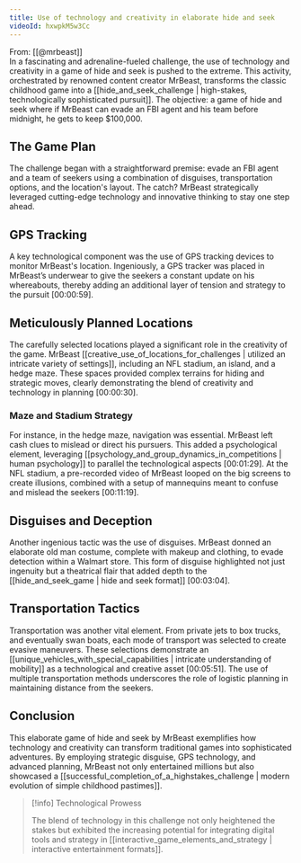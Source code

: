 ```yaml
---
title: Use of technology and creativity in elaborate hide and seek
videoId: hxwpkM5w3Cc
---
```


From: [[@mrbeast]] <br/> 
In a fascinating and adrenaline-fueled challenge, the use of technology and creativity in a game of hide and seek is pushed to the extreme. This activity, orchestrated by renowned content creator MrBeast, transforms the classic childhood game into a [[hide_and_seek_challenge | high-stakes, technologically sophisticated pursuit]]. The objective: a game of hide and seek where if MrBeast can evade an FBI agent and his team before midnight, he gets to keep $100,000.

## The Game Plan

The challenge began with a straightforward premise: evade an FBI agent and a team of seekers using a combination of disguises, transportation options, and the location's layout. The catch? MrBeast strategically leveraged cutting-edge technology and innovative thinking to stay one step ahead.

## GPS Tracking

A key technological component was the use of GPS tracking devices to monitor MrBeast's location. Ingeniously, a GPS tracker was placed in MrBeast’s underwear to give the seekers a constant update on his whereabouts, thereby adding an additional layer of tension and strategy to the pursuit [00:00:59].

## Meticulously Planned Locations

The carefully selected locations played a significant role in the creativity of the game. MrBeast [[creative_use_of_locations_for_challenges | utilized an intricate variety of settings]], including an NFL stadium, an island, and a hedge maze. These spaces provided complex terrains for hiding and strategic moves, clearly demonstrating the blend of creativity and technology in planning [00:00:30].

### Maze and Stadium Strategy

For instance, in the hedge maze, navigation was essential. MrBeast left cash clues to mislead or direct his pursuers. This added a psychological element, leveraging [[psychology_and_group_dynamics_in_competitions | human psychology]] to parallel the technological aspects [00:01:29]. At the NFL stadium, a pre-recorded video of MrBeast looped on the big screens to create illusions, combined with a setup of mannequins meant to confuse and mislead the seekers [00:11:19].

## Disguises and Deception

Another ingenious tactic was the use of disguises. MrBeast donned an elaborate old man costume, complete with makeup and clothing, to evade detection within a Walmart store. This form of disguise highlighted not just ingenuity but a theatrical flair that added depth to the [[hide_and_seek_game | hide and seek format]] [00:03:04].

## Transportation Tactics

Transportation was another vital element. From private jets to box trucks, and eventually swan boats, each mode of transport was selected to create evasive maneuvers. These selections demonstrate an [[unique_vehicles_with_special_capabilities | intricate understanding of mobility]] as a technological and creative asset [00:05:51]. The use of multiple transportation methods underscores the role of logistic planning in maintaining distance from the seekers.

## Conclusion

This elaborate game of hide and seek by MrBeast exemplifies how technology and creativity can transform traditional games into sophisticated adventures. By employing strategic disguise, GPS technology, and advanced planning, MrBeast not only entertained millions but also showcased a [[successful_completion_of_a_highstakes_challenge | modern evolution of simple childhood pastimes]].

> [!info] Technological Prowess
> 
> The blend of technology in this challenge not only heightened the stakes but exhibited the increasing potential for integrating digital tools and strategy in [[interactive_game_elements_and_strategy | interactive entertainment formats]].